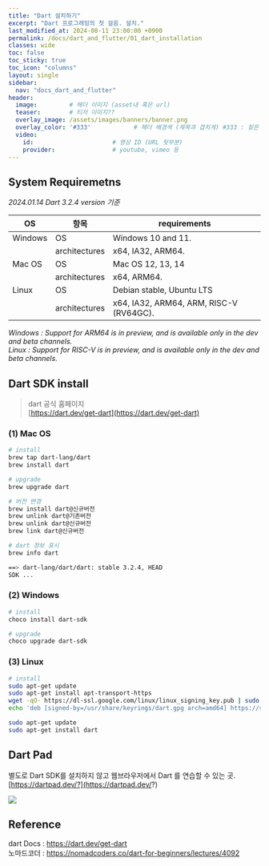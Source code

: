 ```yaml
---
title: "Dart 설치하기"
excerpt: "Dart 프로그래밍의 첫 걸음. 설치."
last_modified_at: 2024-08-11 23:00:00 +0900
permalink: /docs/dart_and_flutter/01_dart_installation
classes: wide
toc: false
toc_sticky: true
toc_icon: "columns"
layout: single
sidebar:
  nav: "docs_dart_and_flutter"
header: 
  image:         # 헤더 이미지 (asset내 혹은 url)
  teaser:        # 티저 이미지??
  overlay_image: /assets/images/banners/banner.png
  overlay_color: '#333'            # 헤더 배경색 (제목과 겹치게) #333 : 짙은 회색 (필수)
  video:
    id:                      # 영상 ID (URL 뒷부분)
    provider:                # youtube, vimeo 등
---
```



## System Requiremetns  

<i>2024.01.14 Dart 3.2.4 version 기준</i>

|OS|항목|requirements|
|---|---|---|
|Windows|OS|Windows 10 and 11.|
||architectures|x64, IA32, ARM64.|
|Mac OS|OS|Mac OS 12, 13, 14|
||architectures|x64, ARM64.|
|Linux|OS|Debian stable, Ubuntu LTS|
||architectures|x64, IA32, ARM64, ARM, RISC-V (RV64GC).|

<i>Windows : Support for ARM64 is in preview, and is available only in the dev and beta channels.</i>  
<i>Linux : Support for RISC-V is in preview, and is available only in the dev and beta channels.</i>  


## Dart SDK install  

> dart 공식 홈페이지  
> [https://dart.dev/get-dart](https://dart.dev/get-dart)  


### (1) Mac OS  

```zsh
# install
brew tap dart-lang/dart
brew install dart

# upgrade  
brew upgrade dart

# 버전 변경  
brew install dart@신규버전
brew unlink dart@기존버전
brew unlink dart@신규버전
brew link dart@신규버전

# dart 정보 표시
brew info dart

==> dart-lang/dart/dart: stable 3.2.4, HEAD
SDK ...
```

### (2) Windows  

```powershell
# install
choco install dart-sdk

# upgrade
choco upgrade dart-sdk
```

### (3) Linux

```bash
# install
sudo apt-get update
sudo apt-get install apt-transport-https
wget -qO- https://dl-ssl.google.com/linux/linux_signing_key.pub | sudo gpg --dearmor -o /usr/share/keyrings/dart.gpg
echo 'deb [signed-by=/usr/share/keyrings/dart.gpg arch=amd64] https://storage.googleapis.com/download.dartlang.org/linux/debian stable main' | sudo tee /etc/apt/sources.list.d/dart_stable.list

sudo apt-get update
sudo apt-get install dart
```


## Dart Pad  

별도로 Dart SDK를 설치하지 않고 웹브라우저에서 Dart 를 연습할 수 있는 곳.  
[https://dartpad.dev/?](https://dartpad.dev/?)  

![](/assets/images/20240121_001_001.png)


## Reference  

dart Docs : https://dart.dev/get-dart  
노마드코더 : https://nomadcoders.co/dart-for-beginners/lectures/4092  